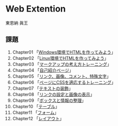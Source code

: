 # Web Extention
東恩納 眞王

## 課題
01. Chapter01 「[Windows環境でHTMLを作ってみよう](chapter01/ch01-firsthtml-win.html)」
02. Chapter02 「[Linux環境でHTMLを作ってみよう](chapter02/ch02-firsthtml-linux.html)」
03. Chapter03 「[マークアップの考え方トレーニング](chapter03/ch03-markuptag1.html)」
04. Chapter04 「[自己紹介ページ](chapter04/ch04-markuptag1.html)」
05. Chapter05 「[リンク、画像、コメント、特殊文字](chapter05/ch05-markuptag2.html)」
06. Chapter06 「[ページにCSSを適応するトレーニング](chapter06/index.html)」
07. Chapter07 「[テキストの装飾](chapter07/ch07-fontsytle.html)」
08. Chapter08 「[リンクの設定と画像の表示](chapter08/ch08-linkimg.html)」
09. Chapter09 「[ボックスと情報の整理](chapter09/ch09-boxcss.html)」
10. Chapter10 「[テーブル](chapter10/ch10-table.html)」
11. Chapter11 「[フォーム](chapter11/ch11-form.html)」
12. Chapter12 「[レイアウト](chapter12/index.html)」